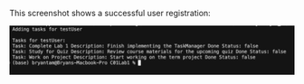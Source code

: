 This screenshot shows a successful user registration:

![User Registration Output](../image/TaskManager.png)